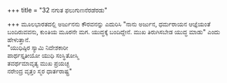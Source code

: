 +++
title = "32 ನಗುತ ಫಲುಗುಣನೆರಡೆರಡು"

+++
ಮೂಲಭಾರತದಲ್ಲಿ ಅರ್ಜುನನು ಕೌರವನನ್ನು ಎದುರಿಸಿ "ನಾನು ಅರ್ಜುನ, ಧರ್ಮರಾಯನ ಆಜ್ಞೆಯಂತೆ ಬಂದಿರುವವನು, ಕುಂತಿಯ ಮೂರನೇ ಮಗ. ಯುದ್ಧಕ್ಕೆ ಬಂದಿದ್ದೇನೆ. ಮುಖ ತಿರುಗಿಸಬೇಡ ಯುದ್ಧ ಮಾಡು" ಎಂದು ಹೇಳುತ್ತಾನೆ.  
"ಯುಧಿಷ್ಠಿರ ಸ್ಯಾಮಿ ನಿದೇಶಕಾರೀ   
ಪಾರ್ಥಸ್ತೃತೀಯೋ ಯುಧಿ ಸಂಸ್ಥಿತೋಸ್ಮಿ   
ತವರ್ಥಮಾವೃತ್ಯ ಮುಖ ಪ್ರಯಚ್ಛ   
ನರೇಂದ್ರ ವೃತ್ತಂ ಸ್ಮರ ಧಾರ್ತರಾಷ್ಟ್ರ"